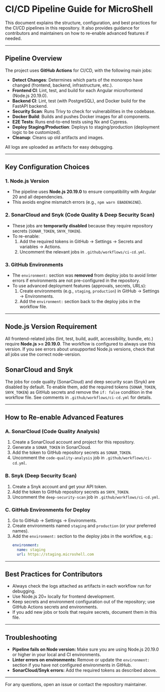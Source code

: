 # CI/CD Pipeline Guide for MicroShell

This document explains the structure, configuration, and best practices for the CI/CD pipelines in this repository. It also provides guidance for contributors and maintainers on how to re-enable advanced features if needed.

---

## Pipeline Overview

The project uses **GitHub Actions** for CI/CD, with the following main jobs:

- **Detect Changes**: Determines which parts of the monorepo have changed (frontend, backend, infrastructure, etc.).
- **Frontend CI**: Lint, test, and build for each Angular microfrontend (Node.js 20.19.0).
- **Backend CI**: Lint, test (with PostgreSQL), and Docker build for the FastAPI backend.
- **Security Scan**: Runs Trivy to check for vulnerabilities in the codebase.
- **Docker Build**: Builds and pushes Docker images for all components.
- **E2E Tests**: Runs end-to-end tests using Nx and Cypress.
- **Deploy Staging/Production**: Deploys to staging/production (deployment logic to be customized).
- **Cleanup**: Cleans up old artifacts and images.

All logs are uploaded as artifacts for easy debugging.

---

## Key Configuration Choices

### 1. **Node.js Version**
- The pipeline uses **Node.js 20.19.0** to ensure compatibility with Angular 20 and all dependencies.
- This avoids engine mismatch errors (e.g., `npm warn EBADENGINE`).

### 2. **SonarCloud and Snyk (Code Quality & Deep Security Scan)**
- These jobs are **temporarily disabled** because they require repository secrets (`SONAR_TOKEN`, `SNYK_TOKEN`).
- To re-enable:
  1. Add the required tokens in GitHub → Settings → Secrets and variables → Actions.
  2. Uncomment the relevant jobs in `.github/workflows/ci-cd.yml`.

### 3. **GitHub Environments**
- The `environment:` section was **removed** from deploy jobs to avoid linter errors if environments are not pre-configured in the repository.
- To use advanced deployment features (approvals, secrets, URLs):
  1. Create environments (e.g., `staging`, `production`) in GitHub → Settings → Environments.
  2. Add the `environment:` section back to the deploy jobs in the workflow file.

---

## Node.js Version Requirement
All frontend-related jobs (lint, test, build, audit, accessibility, bundle, etc.) require **Node.js >= 20.19.0**. The workflow is configured to always use this version. If you see errors about unsupported Node.js versions, check that all jobs use the correct node-version.

## SonarCloud and Snyk
The jobs for code quality (SonarCloud) and deep security scan (Snyk) are disabled by default. To enable them, add the required tokens (`SONAR_TOKEN`, `SNYK_TOKEN`) as GitHub secrets and remove the `if: false` condition in the workflow file. See comments in `.github/workflows/ci-cd.yml` for details.

---

## How to Re-enable Advanced Features

### **A. SonarCloud (Code Quality Analysis)**
1. Create a SonarCloud account and project for this repository.
2. Generate a `SONAR_TOKEN` in SonarCloud.
3. Add the token to GitHub repository secrets as `SONAR_TOKEN`.
4. Uncomment the `code-quality-analysis` job in `.github/workflows/ci-cd.yml`.

### **B. Snyk (Deep Security Scan)**
1. Create a Snyk account and get your API token.
2. Add the token to GitHub repository secrets as `SNYK_TOKEN`.
3. Uncomment the `deep-security-scan` job in `.github/workflows/ci-cd.yml`.

### **C. GitHub Environments for Deploy**
1. Go to GitHub → Settings → Environments.
2. Create environments named `staging` and `production` (or your preferred names).
3. Add the `environment:` section to the deploy jobs in the workflow, e.g.:
   ```yaml
   environment:
     name: staging
     url: https://staging.microshell.com
   ```

---

## Best Practices for Contributors
- Always check the logs attached as artifacts in each workflow run for debugging.
- Use Node.js 20+ locally for frontend development.
- Keep secrets and environment configuration out of the repository; use GitHub Actions secrets and environments.
- If you add new jobs or tools that require secrets, document them in this file.

---

## Troubleshooting
- **Pipeline fails on Node version:** Make sure you are using Node.js 20.19.0 or higher in your local and CI environments.
- **Linter errors on environments:** Remove or update the `environment:` section if you have not configured environments in GitHub.
- **SonarCloud/Snyk errors:** Add the required tokens as described above.

---

For any questions, open an issue or contact the repository maintainer. 